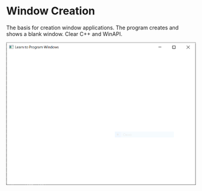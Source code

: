 # Window Creation
The basis for creation window applications. The program creates and shows a blank window. Clear C++ and WinAPI.

![result](result.PNG)